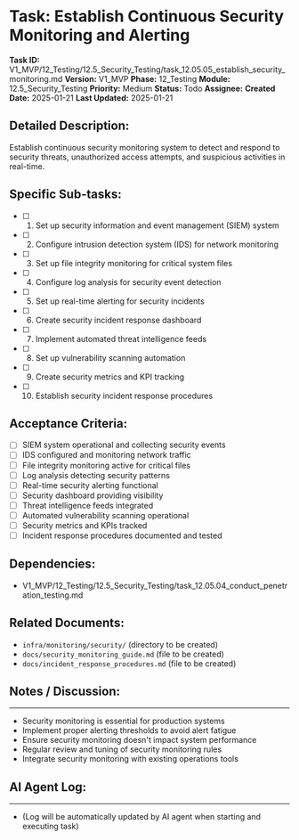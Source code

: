 # Task: Establish Continuous Security Monitoring and Alerting

**Task ID:** V1_MVP/12_Testing/12.5_Security_Testing/task_12.05.05_establish_security_monitoring.md
**Version:** V1_MVP
**Phase:** 12_Testing
**Module:** 12.5_Security_Testing
**Priority:** Medium
**Status:** Todo
**Assignee:**
**Created Date:** 2025-01-21
**Last Updated:** 2025-01-21

## Detailed Description:
Establish continuous security monitoring system to detect and respond to security threats, unauthorized access attempts, and suspicious activities in real-time.

## Specific Sub-tasks:
- [ ] 1. Set up security information and event management (SIEM) system
- [ ] 2. Configure intrusion detection system (IDS) for network monitoring
- [ ] 3. Set up file integrity monitoring for critical system files
- [ ] 4. Configure log analysis for security event detection
- [ ] 5. Set up real-time alerting for security incidents
- [ ] 6. Create security incident response dashboard
- [ ] 7. Implement automated threat intelligence feeds
- [ ] 8. Set up vulnerability scanning automation
- [ ] 9. Create security metrics and KPI tracking
- [ ] 10. Establish security incident response procedures

## Acceptance Criteria:
- [ ] SIEM system operational and collecting security events
- [ ] IDS configured and monitoring network traffic
- [ ] File integrity monitoring active for critical files
- [ ] Log analysis detecting security patterns
- [ ] Real-time security alerting functional
- [ ] Security dashboard providing visibility
- [ ] Threat intelligence feeds integrated
- [ ] Automated vulnerability scanning operational
- [ ] Security metrics and KPIs tracked
- [ ] Incident response procedures documented and tested

## Dependencies:
- V1_MVP/12_Testing/12.5_Security_Testing/task_12.05.04_conduct_penetration_testing.md

## Related Documents:
- `infra/monitoring/security/` (directory to be created)
- `docs/security_monitoring_guide.md` (file to be created)
- `docs/incident_response_procedures.md` (file to be created)

## Notes / Discussion:
---
* Security monitoring is essential for production systems
* Implement proper alerting thresholds to avoid alert fatigue
* Ensure security monitoring doesn't impact system performance
* Regular review and tuning of security monitoring rules
* Integrate security monitoring with existing operations tools

## AI Agent Log:
---
* (Log will be automatically updated by AI agent when starting and executing task)